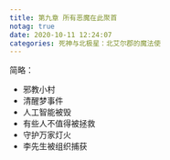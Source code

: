 ```yaml
---
title: 第九章 所有恶魔在此聚首
notag: true
date: 2020-10-11 12:24:07
categories: 死神与北极星：北艾尔郡的魔法使
---
```

简略：
 - 邪教小村
 - 清醒梦事件
 - 人工智能被毁
 - 有些人不值得被拯救
 - 守护万家灯火
 - 李先生被组织捕获